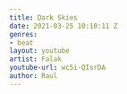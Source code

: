 ```yaml
---
title: Dark Skies
date: 2021-03-25 10:10:11 Z
genres:
- beat
layout: youtube
artist: Falak
youtube-url: wc5i-QIsrDA
author: Raul
---
```



